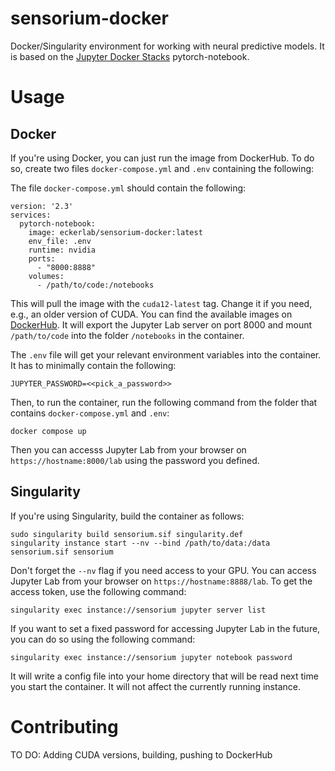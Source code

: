# sensorium-docker
Docker/Singularity environment for working with neural predictive models. It is based on the [Jupyter Docker Stacks](https://jupyter-docker-stacks.readthedocs.io/en/latest/) pytorch-notebook.


# Usage

## Docker
If you're using Docker, you can just run the image from DockerHub. To do so, create two files `docker-compose.yml` and `.env` containing the following:

The file `docker-compose.yml` should contain the following:
```
version: '2.3'
services:
  pytorch-notebook:
    image: eckerlab/sensorium-docker:latest
    env_file: .env
    runtime: nvidia
    ports:
      - "8000:8888"
    volumes:
      - /path/to/code:/notebooks
```

This will pull the image with the `cuda12-latest` tag. Change it if you need, e.g., an older version of CUDA. You can find the available images on [DockerHub](https://hub.docker.com/repository/docker/eckerlab/sensorium-docker/general). It will export the Jupyter Lab server on port 8000 and mount `/path/to/code` into the folder `/notebooks` in the container.

The `.env` file will get your relevant environment variables into the container. It has to minimally contain the following:
```
JUPYTER_PASSWORD=<<pick_a_password>>
```

Then, to run the container, run the following command from the folder that contains `docker-compose.yml` and `.env`:

```
docker compose up
```

Then you can accesss Jupyter Lab from your browser on `https://hostname:8000/lab` using the password you defined.


## Singularity

If you're using Singularity, build the container as follows:

```
sudo singularity build sensorium.sif singularity.def
singularity instance start --nv --bind /path/to/data:/data sensorium.sif sensorium
```
Don't forget the `--nv` flag if you need access to your GPU. You can access Jupyter Lab from your browser on `https://hostname:8888/lab`. To get the access token, use the following command:

```
singularity exec instance://sensorium jupyter server list
```

If you want to set a fixed password for accessing Jupyter Lab in the future, you can do so using the following command:

```
singularity exec instance://sensorium jupyter notebook password
```

It will write a config file into your home directory that will be read next time you start the container. It will not affect the currently running instance.


# Contributing

TO DO: Adding CUDA versions, building, pushing to DockerHub

